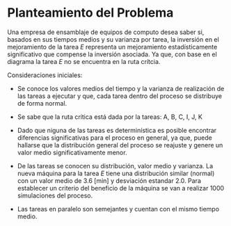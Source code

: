 # Planteamiento del Problema

Una empresa de ensamblaje de equipos de computo desea saber si, basados en sus tiempos medios y su varianza por tarea, la inversión en el mejoramiento de la tarea *E* representa un mejoramiento estadísticamente significativo que compense la inversión asociada. Ya que, con base en el diagrama la tarea *E* no se encuentra en la ruta crítcia.

Consideraciones iniciales:

- Se conoce los valores medios del tiempo y la varianza de realización de las tareas a ejecutar y que, cada tarea dentro del proceso se distribuye de forma normal.

- Se sabe que la ruta crítica está dada por la tareas: A, B, C, I, J, K

- Dado que niguna de las tareas es determinística es posible encontrar diferencias significativas para el proceso en general, ya que, puede hallarse que la distribución general del proceso se reajuste y genere un valor medio significativamente menor.

- De las tareas se conocen su distribución, valor medio y varianza. La nueva máquina para la tarea *E* tiene una distribución similar (normal) con un valor medio de 3.6 [min] y desviación estandar 2.0. Para establecer un criterio del beneficio de la máquina se van a realizar 1000 simulaciones del proceso.

- Las tareas en paralelo son semejantes y cuentan con el mismo tiempo medio.
